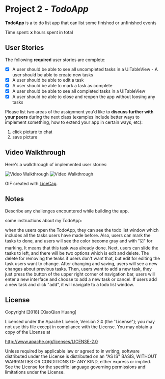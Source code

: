 # Project 2 - *TodoApp*

**TodoApp** is a to do list app that can list some finished or unfinished events

Time spent: **x** hours spent in total

## User Stories

The following **required** user stories are complete:

- [x] A user should be able to see all uncompleted tasks in a UITableView - A user should be able to create new tasks
- [x] A user should be able to edit a task
- [x] A user should be able to mark a task as complete
- [x] A user should be able to see all completed tasks in a UITableView
- [x] A user should be able to close and reopen the app without loosing any tasks

Please list two areas of the assignment you'd like to **discuss further with your peers** during the next class (examples include better ways to implement something, how to extend your app in certain ways, etc):

1. click picture to chat
2. save picture

## Video Walkthrough

Here's a walkthrough of implemented user stories:

<img src='https://i.imgur.com/cBJOwh2.gif' title='Video Walkthrough' width='' alt='Video Walkthrough' />

<img src='https://i.imgur.com/aflJut6.gif' title='Video Walkthrough' width='' alt='Video Walkthrough' />

GIF created with [LiceCap](http://www.cockos.com/licecap/).

## Notes

Describe any challenges encountered while building the app.

some instructions about my TodoApp: 

when the users open the TodoApp, they can see the todo list window which includes all the tasks users have made before. Also, users can mark the tasks to done, and users will see the color become gray and with "☑️" for marking. It means that this task was already done. Next, users can slide the tasks to left, and there will be two options which is edit and delete. The delete for removing the teaks if users don't want that, but edit for editing the task users want to change. After changing and saving, users will see a new changes about previous tasks. Then, users want to add a new task, they just press the button of the upper right corner of navigation bar, users will enter a new interface and choose to add a new task or cancel. If users add a new task and click "add", it will navigate to a todo list window. 

## License

Copyright [2018] [XiaoQian Huang]

Licensed under the Apache License, Version 2.0 (the "License");
you may not use this file except in compliance with the License.
You may obtain a copy of the License at

http://www.apache.org/licenses/LICENSE-2.0

Unless required by applicable law or agreed to in writing, software
distributed under the License is distributed on an "AS IS" BASIS,
WITHOUT WARRANTIES OR CONDITIONS OF ANY KIND, either express or implied.
See the License for the specific language governing permissions and
limitations under the License.


